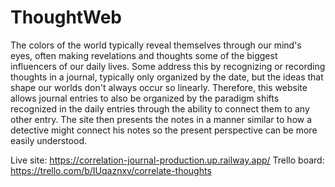 # ThoughtWeb
The colors of the world typically reveal themselves through our mind's eyes, often making revelations and thoughts some of the biggest influencers of our daily lives. Some address this by recognizing or recording thoughts in a journal, typically only organized by the date, but the ideas that shape our worlds don't always occur so linearly. Therefore, this website allows journal entries to also be organized by the paradigm shifts recognized in the daily entries through the ability to connect them to any other entry. The site then presents the notes in a manner similar to how a detective might connect his notes so the present perspective can be more easily understood.

Live site: https://correlation-journal-production.up.railway.app/
Trello board: https://trello.com/b/IUqaznxv/correlate-thoughts
